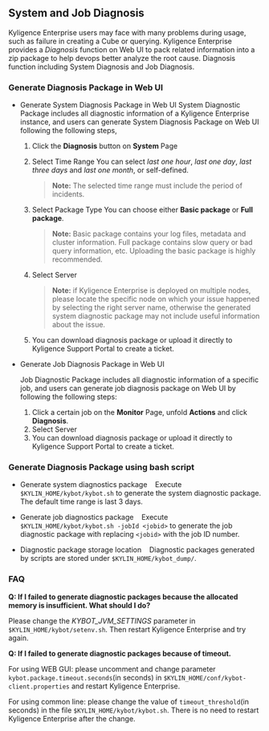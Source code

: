 ## System and Job Diagnosis

Kyligence Enterprise users may face with many problems during usage, such as failure in creating a Cube or querying. Kyligence Enterprise provides a *Diagnosis* function on Web UI to pack related information into a zip package to help devops better analyze the root cause.
Diagnosis function including System Diagnosis and Job Diagnosis.

### Generate Diagnosis Package in Web UI
- Generate System Diagnosis Package in Web UI
  System Diagnostic Package includes all diagnostic information of a Kyligence Enterprise instance, and users can generate System Diagnosis Package on Web UI following the following steps,

  1. Click the **Diagnosis** button on **System** Page
  2. Select Time Range
     You can select *last one hour*, *last one day*, *last three days* and *last one month*, or self-defined.

     > **Note:** The selected time range must include the period of incidents.
  3. Select Package Type
     You can choose either **Basic package** or **Full package**.

     > **Note:** Basic package contains your log files, metadata and cluster information. Full package contains slow query or bad query information, etc. Uploading the basic package is highly recommended. 

  4. Select Server

     > **Note:** if Kyligence Enterprise is deployed on multiple nodes, please locate the specific node on which your issue happened by selecting the right server name, otherwise the generated system diagnostic package may not include useful information about the issue.

  5. You can download diagnosis package or upload it directly to Kyligence Support Portal to create a ticket.


- Generate Job Diagnosis Package in Web UI

  Job Diagnostic Package includes all diagnostic information of a specific job, and users can generate job diagnosis package on Web UI by following the following steps:

  1. Click a certain job on the **Monitor** Page, unfold **Actions** and click **Diagnosis**.
  2. Select Server
  3. You can download diagnosis package or upload it directly to Kyligence Support Portal to create a ticket.

### Generate Diagnosis Package using bash script
- Generate system diagnostics package
    Execute `$KYLIN_HOME/kybot/kybot.sh` to generate the system diagnostic package. The default time range is last 3 days.

- Generate job diagnostics package
    Execute `$KYLIN_HOME/kybot/kybot.sh -jobId <jobid>` to generate the job diagnostic package with replacing `<jobid>` with the job ID number.

- Diagnostic package storage location
    Diagnostic packages generated by scripts are stored under `$KYLIN_HOME/kybot_dump/`.

### FAQ

**Q: If I failed to generate diagnostic packages because the allocated memory is insufficient. What should I do?**

Please change the *KYBOT_JVM_SETTINGS* parameter in `$KYLIN_HOME/kybot/setenv.sh`. Then restart Kyligence Enterprise and try again.

**Q: If I failed to generate diagnostic packages because of timeout.** 

For using WEB GUI: please uncomment and change parameter `kybot.package.timeout.seconds`(in seconds) in `$KYLIN_HOME/conf/kybot-client.properties` and restart Kyligence Enterprise.

For using common line: please change the value of `timeout_threshold`(in seconds) in the file `$KYLIN_HOME/kybot/kybot.sh`. There is no need to restart Kyligence Enterprise after the change.



